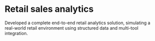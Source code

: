 # Retail sales analytics
Developed a complete end-to-end retail analytics solution, simulating a real-world retail environment using structured data and multi-tool integration.
